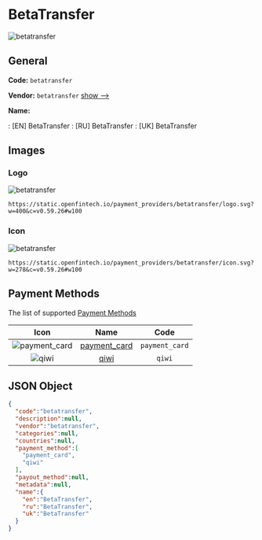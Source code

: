 
# BetaTransfer 
![betatransfer](https://static.openfintech.io/payment_providers/betatransfer/logo.svg?w=400&c=v0.59.26#w100)  

## General 
 
**Code:** `betatransfer` 
 
**Vendor:** `betatransfer` [show -->](/vendors/betatransfer/) 
 
**Name:** 
 
:	[EN] BetaTransfer 
:	[RU] BetaTransfer 
:	[UK] BetaTransfer 
 

## Images 

### Logo 
 
![betatransfer](https://static.openfintech.io/payment_providers/betatransfer/logo.svg?w=400&c=v0.59.26#w100)  

```
https://static.openfintech.io/payment_providers/betatransfer/logo.svg?w=400&c=v0.59.26#w100
```  

### Icon 
 
![betatransfer](https://static.openfintech.io/payment_providers/betatransfer/icon.svg?w=278&c=v0.59.26#w100)  

```
https://static.openfintech.io/payment_providers/betatransfer/icon.svg?w=278&c=v0.59.26#w100
```  

## Payment Methods 
 
The list of supported [Payment Methods](/payment-methods/) 

|Icon|Name|Code| 
|:---:|:---:|:---:| 
|![payment_card](https://static.openfintech.io/payment_methods/payment_card/icon.svg?w=278&c=v0.59.26#w100) |[payment_card](/payment-methods/payment_card/)|`payment_card`| 
|![qiwi](https://static.openfintech.io/payment_methods/qiwi/icon.svg?w=278&c=v0.59.26#w100) |[qiwi](/payment-methods/qiwi/)|`qiwi`| 
 

## JSON Object 

```json
{
  "code":"betatransfer",
  "description":null,
  "vendor":"betatransfer",
  "categories":null,
  "countries":null,
  "payment_method":[
    "payment_card",
    "qiwi"
  ],
  "payout_method":null,
  "metadata":null,
  "name":{
    "en":"BetaTransfer",
    "ru":"BetaTransfer",
    "uk":"BetaTransfer"
  }
}
```  
